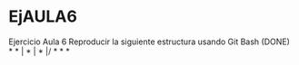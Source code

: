 # EjAULA6
Ejercicio Aula 6
	Reproducir la siguiente estructura usando Git Bash (DONE)
	*
	*
	|	*
	|	*
	|/
	*
	*
	*
